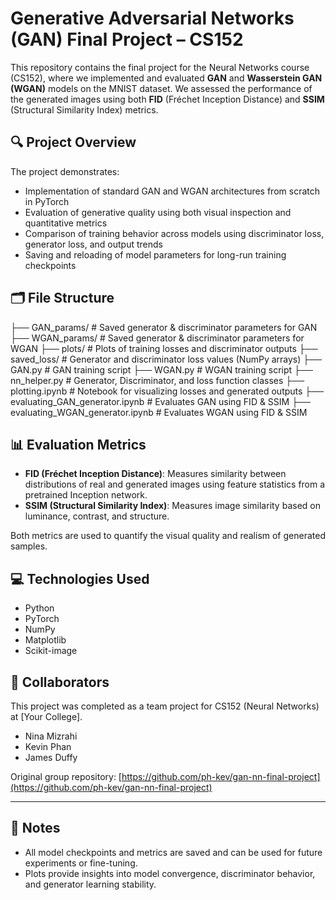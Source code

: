 # Generative Adversarial Networks (GAN) Final Project – CS152

This repository contains the final project for the Neural Networks course (CS152), where we implemented and evaluated **GAN** and **Wasserstein GAN (WGAN)** models on the MNIST dataset. We assessed the performance of the generated images using both **FID** (Fréchet Inception Distance) and **SSIM** (Structural Similarity Index) metrics.

## 🔍 Project Overview

The project demonstrates:
- Implementation of standard GAN and WGAN architectures from scratch in PyTorch
- Evaluation of generative quality using both visual inspection and quantitative metrics
- Comparison of training behavior across models using discriminator loss, generator loss, and output trends
- Saving and reloading of model parameters for long-run training checkpoints

## 🗂️ File Structure

├── GAN_params/ # Saved generator & discriminator parameters for GAN
├── WGAN_params/ # Saved generator & discriminator parameters for WGAN
├── plots/ # Plots of training losses and discriminator outputs
├── saved_loss/ # Generator and discriminator loss values (NumPy arrays)
├── GAN.py # GAN training script
├── WGAN.py # WGAN training script
├── nn_helper.py # Generator, Discriminator, and loss function classes
├── plotting.ipynb # Notebook for visualizing losses and generated outputs
├── evaluating_GAN_generator.ipynb # Evaluates GAN using FID & SSIM
├── evaluating_WGAN_generator.ipynb # Evaluates WGAN using FID & SSIM


## 📊 Evaluation Metrics

- **FID (Fréchet Inception Distance)**: Measures similarity between distributions of real and generated images using feature statistics from a pretrained Inception network.
- **SSIM (Structural Similarity Index)**: Measures image similarity based on luminance, contrast, and structure.

Both metrics are used to quantify the visual quality and realism of generated samples.

## 💻 Technologies Used

- Python
- PyTorch
- NumPy
- Matplotlib
- Scikit-image

## 👥 Collaborators

This project was completed as a team project for CS152 (Neural Networks) at [Your College].

- Nina Mizrahi
- Kevin Phan
- James Duffy

Original group repository: [https://github.com/ph-kev/gan-nn-final-project](https://github.com/ph-kev/gan-nn-final-project)

---

## 📌 Notes

- All model checkpoints and metrics are saved and can be used for future experiments or fine-tuning.
- Plots provide insights into model convergence, discriminator behavior, and generator learning stability.
